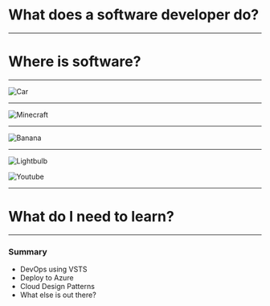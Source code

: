 # What does a __software developer__ do?
---
# Where is software?
---

![Car](https://easydrawingguides-7512.kxcdn.com/wp-content/uploads/2017/01/How-to-Draw-a-cartoon-car-20.png)

---

![Minecraft](https://res.cloudinary.com/lmn/image/upload/c_limit,h_360,w_640/e_sharpen:100/f_auto,fl_lossy,q_auto/v1/gameskinnyc/1/0/4/1046265-minecraft-wallpaper-download-ps3-0f48f.jpg)

---

![Banana](https://images-na.ssl-images-amazon.com/images/I/71gI-IUNUkL._SL1500_.jpg)

---

![Lightbulb](https://assets.pcmag.com/media/images/421626-philips-hue-white-e26-smart-bulb.jpg?width=640&height=471)

![Youtube](https://pmcvariety.files.wordpress.com/2017/09/youtube-logo.png?w=896&h=504&crop=1)

---

# What do I need to learn?

---
### Summary

* DevOps using VSTS
* Deploy to Azure
* Cloud Design Patterns
* What else is out there?
